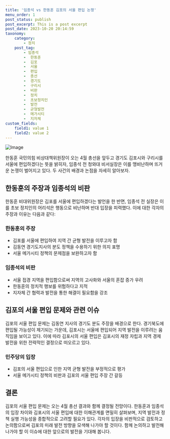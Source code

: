 ```yaml
---
title: '임종석 vs 한동훈 김포의 서울 편입 논쟁'
menu_order: 1
post_status: publish
post_excerpt: This is a post excerpt
post_date: 2023-10-20 20:14:59
taxonomy:
    category:
        - 정치
    post_tag:
        - 임종석
        -  한동훈
        -  김포
        -  서울
        -  편입
        -  총선
        -  경기도
        -  구리시
        -  비판
        -  정치
        -  초보정치인
        -  발전
        -  균형발전
        -  메가시티
        -  지자체
custom_fields:
    field1: value 1
    field2: value 2
---
```


![Image](https://imgnews.pstatic.net/image/053/2024/02/06/0000041345_001_20240206142101097.jpg?type=w647)


한동훈 국민의힘 비상대책위원장이 오는 4월 총선을 앞두고 경기도 김포시와 구리시를 서울에 편입하겠다는 뜻을 밝히자, 임종석 전 청와대 비서실장은 이를 맹비난하며 뜨거운 논쟁이 벌어지고 있다. 두 사건의 배경과 논점을 자세히 알아보자.

## 한동훈의 주장과 임종석의 비판

한동훈 비대위원장은 김포를 서울에 편입하겠다는 발언을 한 반면, 임종석 전 실장은 이를 초보 정치인의 어리석은 행동으로 비난하며 반대 입장을 피력했다. 이에 대한 각자의 주장과 이유는 다음과 같다:

### 한동훈의 주장
- 김포를 서울에 편입하여 지역 간 균형 발전을 이루고자 함
- 김동연 경기도지사의 분도 정책을 수용하기 위한 의지 표명
- 서울 메가시티 정책의 문제점을 보완하고자 함

### 임종석의 비판
- 서울 접경 지역을 편입함으로써 지역의 고사화와 서울의 혼잡 증가 우려
- 한동훈의 정치적 행보를 위험하다고 지적
- 지자체 간 협력과 발전을 통한 해결이 필요함을 강조

## 김포의 서울 편입 문제와 관련 이슈

김포의 서울 편입 문제는 김동연 지사의 경기도 분도 주장을 배경으로 한다. 경기북도에 편입될 가능성이 제기되는 가운데, 김포시는 서울에 편입되어 지역 발전을 이루려는 움직임을 보이고 있다. 이에 따라 김포시의 서울 편입은 김포시의 재정 자립과 지역 경제 발전을 위한 전략적인 결정으로 떠오르고 있다.

### 민주당의 입장
- 김포의 서울 편입으로 인한 지역 균형 발전을 부정적으로 평가
- 서울 메가시티 정책의 비판과 김포의 서울 편입 주장 간 갈등

## 결론

김포의 서울 편입 문제는 오는 4월 총선 결과와 함께 결정될 전망이다. 한동훈과 임종석의 입장 차이와 김포시의 서울 편입에 대한 이해관계를 면밀히 살펴보며, 지역 발전과 정책 실행 가능성을 종합적으로 고려할 필요가 있다. 각자의 입장을 비판적으로 검토하고 논의함으로써 김포의 미래 발전 방향을 모색해 나가야 할 것이다. 함께 논의하고 발전해 나가야 할 이 이슈에 대한 앞으로의 발전을 기대해 봅니다.
